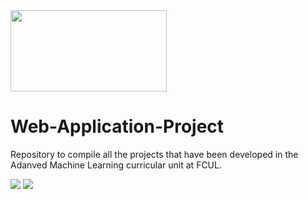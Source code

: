 <img src="https://ciencias.ulisboa.pt/sites/default/files/Ciencias_Logo_Azul-01.png" width="250" height="130">

# Web-Application-Project


Repository to compile all the projects that have been developed in the Adanved Machine Learning curricular unit at FCUL.

<img src="https://imgur.com/9tAdA4V">

<img src="https://imgur.com/a/DwPuwdw">
